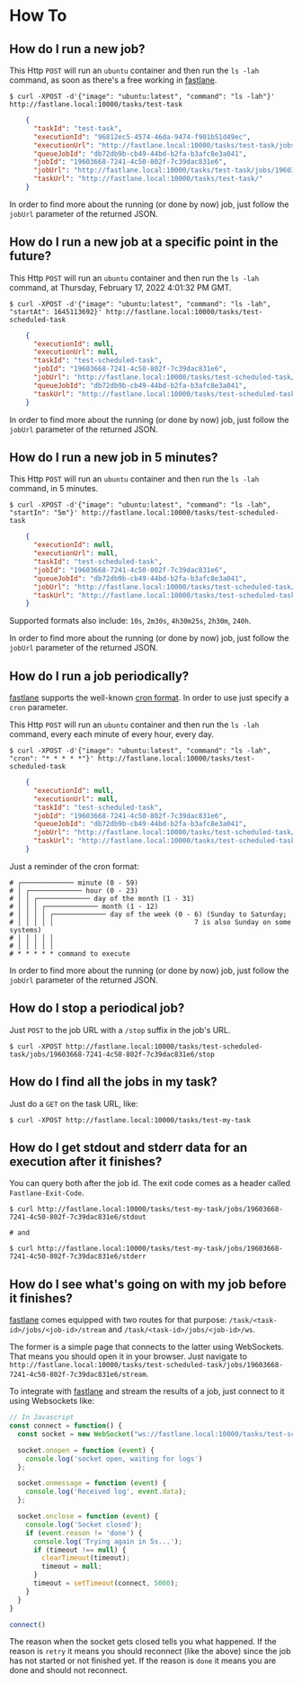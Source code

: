 # How To

## How do I run a new job?

This Http `POST` will run an `ubuntu` container and then run the `ls -lah` command, as soon as there's a free working in [fastlane](https://github.com/heynemann/fastlane).

    $ curl -XPOST -d'{"image": "ubuntu:latest", "command": "ls -lah"}' http://fastlane.local:10000/tasks/test-task

```json
    {
      "taskId": "test-task",
      "executionId": "96812ec5-4574-46da-9474-f901b51d49ec",
      "executionUrl": "http://fastlane.local:10000/tasks/test-task/jobs/19603668-7241-4c50-802f-7c39dac831e6/executions/96812ec5-4574-46da-9474-f901b51d49ec/",
      "queueJobId": "db72db9b-cb49-44bd-b2fa-b3afc8e3a041",
      "jobId": "19603668-7241-4c50-802f-7c39dac831e6",
      "jobUrl": "http://fastlane.local:10000/tasks/test-task/jobs/19603668-7241-4c50-802f-7c39dac831e6/",
      "taskUrl": "http://fastlane.local:10000/tasks/test-task/"
    }
```

In order to find more about the running (or done by now) job, just follow the `jobUrl` parameter of the returned JSON.

## How do I run a new job at a specific point in the future?

This Http `POST` will run an `ubuntu` container and then run the `ls -lah` command, at Thursday, February 17, 2022 4:01:32 PM GMT.

    $ curl -XPOST -d'{"image": "ubuntu:latest", "command": "ls -lah", "startAt": 1645113692}' http://fastlane.local:10000/tasks/test-scheduled-task

```json
    {
      "executionId": null,
      "executionUrl": null,
      "taskId": "test-scheduled-task",
      "jobId": "19603668-7241-4c50-802f-7c39dac831e6",
      "jobUrl": "http://fastlane.local:10000/tasks/test-scheduled-task/jobs/19603668-7241-4c50-802f-7c39dac831e6/",
      "queueJobId": "db72db9b-cb49-44bd-b2fa-b3afc8e3a041",
      "taskUrl": "http://fastlane.local:10000/tasks/test-scheduled-task/"
    }
```

In order to find more about the running (or done by now) job, just follow the `jobUrl` parameter of the returned JSON.

## How do I run a new job in 5 minutes?

This Http `POST` will run an `ubuntu` container and then run the `ls -lah` command, in 5 minutes.

    $ curl -XPOST -d'{"image": "ubuntu:latest", "command": "ls -lah", "startIn": "5m"}' http://fastlane.local:10000/tasks/test-scheduled-task

```json
    {
      "executionId": null,
      "executionUrl": null,
      "taskId": "test-scheduled-task",
      "jobId": "19603668-7241-4c50-802f-7c39dac831e6",
      "queueJobId": "db72db9b-cb49-44bd-b2fa-b3afc8e3a041",
      "jobUrl": "http://fastlane.local:10000/tasks/test-scheduled-task/jobs/19603668-7241-4c50-802f-7c39dac831e6",
      "taskUrl": "http://fastlane.local:10000/tasks/test-scheduled-task"
    }
```

Supported formats also include: `10s`, `2m30s`, `4h30m25s`, `2h30m`, `240h`.

In order to find more about the running (or done by now) job, just follow the `jobUrl` parameter of the returned JSON.

## How do I run a job periodically?

[fastlane](https://github.com/heynemann/fastlane) supports the well-known [cron format](https://en.wikipedia.org/wiki/Cron). In order to use just specify a `cron` parameter.

This Http `POST` will run an `ubuntu` container and then run the `ls -lah` command, every each minute of every hour, every day.

    $ curl -XPOST -d'{"image": "ubuntu:latest", "command": "ls -lah", "cron": "* * * * *"}' http://fastlane.local:10000/tasks/test-scheduled-task

```json
    {
      "executionId": null,
      "executionUrl": null,
      "taskId": "test-scheduled-task",
      "jobId": "19603668-7241-4c50-802f-7c39dac831e6",
      "queueJobId": "db72db9b-cb49-44bd-b2fa-b3afc8e3a041",
      "jobUrl": "http://fastlane.local:10000/tasks/test-scheduled-task/jobs/19603668-7241-4c50-802f-7c39dac831e6",
      "taskUrl": "http://fastlane.local:10000/tasks/test-scheduled-task"
    }
```

Just a reminder of the cron format:

    # ┌───────────── minute (0 - 59)
    # │ ┌───────────── hour (0 - 23)
    # │ │ ┌───────────── day of the month (1 - 31)
    # │ │ │ ┌───────────── month (1 - 12)
    # │ │ │ │ ┌───────────── day of the week (0 - 6) (Sunday to Saturday;
    # │ │ │ │ │                                   7 is also Sunday on some systems)
    # │ │ │ │ │
    # │ │ │ │ │
    # * * * * * command to execute

In order to find more about the running (or done by now) job, just follow the `jobUrl` parameter of the returned JSON.

## How do I stop a periodical job?

Just `POST` to the job URL with a `/stop` suffix in the job's URL.

    $ curl -XPOST http://fastlane.local:10000/tasks/test-scheduled-task/jobs/19603668-7241-4c50-802f-7c39dac831e6/stop

## How do I find all the jobs in my task?

Just do a `GET` on the task URL, like:

    $ curl -XPOST http://fastlane.local:10000/tasks/test-my-task

## How do I get stdout and stderr data for an execution after it finishes?

You can query both after the job id. The exit code comes as a header called `Fastlane-Exit-Code`.

    $ curl http://fastlane.local:10000/tasks/test-my-task/jobs/19603668-7241-4c50-802f-7c39dac831e6/stdout

    # and

    $ curl http://fastlane.local:10000/tasks/test-my-task/jobs/19603668-7241-4c50-802f-7c39dac831e6/stderr

## How do I see what's going on with my job before it finishes?

[fastlane](https://github.com/heynemann/fastlane) comes equipped with two routes for that purpose: `/task/<task-id>/jobs/<job-id>/stream` and `/task/<task-id>/jobs/<job-id>/ws`.

The former is a simple page that connects to the latter using WebSockets. That means you should open it in your browser. Just navigate to `http://fastlane.local:10000/tasks/test-scheduled-task/jobs/19603668-7241-4c50-802f-7c39dac831e6/stream`.

To integrate with [fastlane](https://github.com/heynemann/fastlane) and stream the results of a job, just connect to it using Websockets like:

```javascript
// In Javascript
const connect = function() {
  const socket = new WebSocket("ws://fastlane.local:10000/tasks/test-scheduled-task/jobs/19603668-7241-4c50-802f-7c39dac831e6/ws");

  socket.onopen = function (event) {
    console.log('socket open, waiting for logs')
  };

  socket.onmessage = function (event) {
    console.log('Received log', event.data);
  };

  socket.onclose = function (event) {
    console.log('Socket closed');
    if (event.reason != 'done') {
      console.log('Trying again in 5s...');
      if (timeout !== null) {
        clearTimeout(timeout);
        timeout = null;
      }
      timeout = setTimeout(connect, 5000);
    }
  }
}

connect()
```

The reason when the socket gets closed tells you what happened. If the reason is `retry` it means you should reconnect (like the above) since the job has not started or not finished yet. If the reason is `done` it means you are done and should not reconnect.

